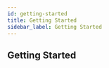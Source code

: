 ```yaml
---
id: getting-started
title: Getting Started
sidebar_label: Getting Started
---
```


## Getting Started